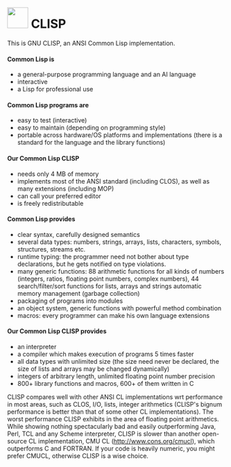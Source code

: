 # <img src="https://cdn.jsdelivr.net/gh/brunoyb/chocolatey-packages@8a54ae7d3c3c6f99cc2df38499968b5830a29353/_personal/clisp/icon.png" width="48" height="48" /> CLISP


This is GNU CLISP, an ANSI Common Lisp implementation.

#### Common Lisp is

* a general-purpose programming language and an AI language
* interactive
* a Lisp for professional use

#### Common Lisp programs are

* easy to test (interactive)
* easy to maintain (depending on programming style)
* portable across hardware/OS platforms and implementations (there is a standard for the language and the library functions)

#### Our Common Lisp CLISP

* needs only 4 MB of memory
* implements most of the ANSI standard (including CLOS), as well as many extensions (including MOP)
* can call your preferred editor
* is freely redistributable

#### Common Lisp provides

* clear syntax, carefully designed semantics
* several data types: numbers, strings, arrays, lists, characters, symbols, structures, streams etc.
* runtime typing: the programmer need not bother about type declarations, but he gets notified on type violations.
* many generic functions: 88 arithmetic functions for all kinds of numbers (integers, ratios, floating point numbers, complex numbers), 44 search/filter/sort functions for lists, arrays and strings automatic memory management (garbage collection)
* packaging of programs into modules
* an object system, generic functions with powerful method combination
* macros: every programmer can make his own language extensions

#### Our Common Lisp CLISP provides

* an interpreter
* a compiler which makes execution of programs 5 times faster
* all data types with unlimited size (the size need never be declared, the size of lists and arrays may be changed dynamically)
* integers of arbitrary length, unlimited floating point number precision
* 800+ library functions and macros, 600+ of them written in C

CLISP compares well with other ANSI CL implementations wrt performance in most areas, such as CLOS, I/O, lists, integer arithmetics (CLISP's bignum performance is better than that of some other CL implementations). The worst performance CLISP exhibits in the area of floating point arithmetics. While showing nothing spectacularly bad and easily outperforming Java, Perl, TCL and any Scheme interpreter, CLISP is slower than another open-source CL implementation, CMU CL (http://www.cons.org/cmucl), which outperforms C and FORTRAN. If your code is heavily numeric, you might prefer CMUCL, otherwise CLISP is a wise choice.
